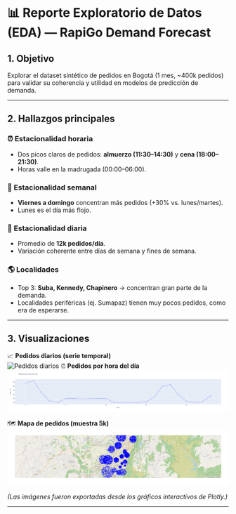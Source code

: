 # 📊 Reporte Exploratorio de Datos (EDA) — RapiGo Demand Forecast

## 1. Objetivo
Explorar el dataset sintético de pedidos en Bogotá (1 mes, ~400k pedidos) para validar su coherencia y utilidad en modelos de predicción de demanda.

---

## 2. Hallazgos principales

### ⏰ Estacionalidad horaria
- Dos picos claros de pedidos: **almuerzo (11:30–14:30)** y **cena (18:00–21:30)**.
- Horas valle en la madrugada (00:00–06:00).

### 📅 Estacionalidad semanal
- **Viernes a domingo** concentran más pedidos (+30% vs. lunes/martes).
- Lunes es el día más flojo.

### 📆 Estacionalidad diaria
- Promedio de **12k pedidos/día**.
- Variación coherente entre días de semana y fines de semana.

### 🌎 Localidades
- Top 3: **Suba, Kennedy, Chapinero** → concentran gran parte de la demanda.
- Localidades periféricas (ej. Sumapaz) tienen muy pocos pedidos, como era de esperarse.

---

## 3. Visualizaciones

📈 **Pedidos diarios (serie temporal)**  
![Pedidos diarios](/img/Pedidos_por_dia.png)
⏰ **Pedidos por hora del día**  
![Pedidos por hora](img/pedidosX_hora.png)

🗺️ **Mapa de pedidos (muestra 5k)**  
![Mapa de pedidos](img/eda_map.png)

*(Las imágenes fueron exportadas desde los gráficos interactivos de Plotly.)*

---


